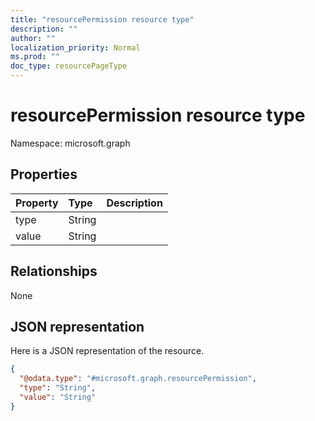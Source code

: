 ```yaml
---
title: "resourcePermission resource type"
description: ""
author: ""
localization_priority: Normal
ms.prod: ""
doc_type: resourcePageType
---
```


# resourcePermission resource type


Namespace: microsoft.graph



## Properties
|Property|Type|Description|
|:---|:---|:---|
|type|String||
|value|String||

## Relationships
None

## JSON representation
Here is a JSON representation of the resource.
<!-- {
  "blockType": "resource",
  "@odata.type": "microsoft.graph.resourcePermission"
}
-->
``` json
{
  "@odata.type": "#microsoft.graph.resourcePermission",
  "type": "String",
  "value": "String"
}
```

